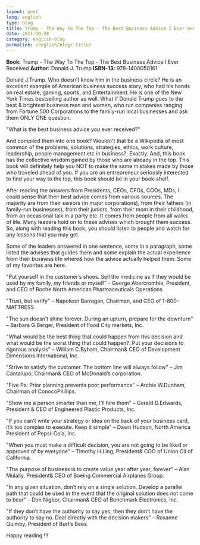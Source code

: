 ```yaml
---
layout: post
lang: english
type: blog
title: Trump - The Way To The Top - The Best Business Advice I Ever Received
date: 2011-10-28
category: english-blog
permalink: /english/blog/:title/
---
```


**Book:** Trump - The Way To The Top - The Best Business Advice I Ever Received
**Author:** Donald J. Trump
**ISBN-13:** 978-1400050161

Donald J.Trump. Who doesn't know him in the business circle? He is an excellent example of American business success story, who had his hands on real estate, gaming, sports, and Entertainment. He is one of the New York Times bestselling author as well. What if Donald Trump goes to the best & brightest business men and women, who run companies ranging from Fortune 500 Corporations to the family-run local businesses and ask them ONLY ONE question.

"What is the best business advice you ever received?"

And compiled them into one book? Wouldn't that be a Wikipedia of most common of the problems, solutions, strategies, ethics, work culture, leadership, people management etc in business?. Exactly. And, this book has the collective wisdom gained by those who are already in the top. This book will definitely help you NOT to make the same mistakes made by those who traveled ahead of you. If you are an entrepreneur seriously interested to find your way to the top, this book should be in your book-shelf.

After reading the answers from Presidents, CEOs, CFOs, COOs, MDs, I could sense that their best advice comes from various sources. The majority are from their seniors (in major corporations), from their fathers (in family-run businesses), from their juniors, from their mom in their childhood, from an occasional talk in a party etc. It comes from people from all walks of life. Many leaders hold on to these advises which brought them success. So, along with reading this book, you should listen to people and watch for any lessons that you may get.

Some of the leaders answered in one sentence, some in a paragraph, some listed the advises that guides them and some explain the actual experience from their business life where& how the advice actually helped them. Some of my favorites are here.

"Put yourself in the customer’s shoes. Sell the medicine as if they would be used by my family, my friends or myself" - George Abercrombie, President, and CEO of Roche North American Pharmaceuticals Operations

"Trust, but verify" – Napoleon Barragan, Chairman, and CEO of 1-800-MATTRESS

"The sun doesn’t shine forever. During an upturn, prepare for the downturn" – Barbara G.Berger, President of Food City markets, Inc.

"What would be the best thing that could happen from this decision and what would be the worst thing that could happen?. Put your decisions to rigorous analysis" – William C.Byham, Chairman& CEO of Development Dimensions International, Inc.

"Strive to satisfy the customer. The bottom line will always follow" – Jim Cantalupo, Chairman& CEO of McDonald’s corporation.

"Five Ps: Prior planning prevents poor performance" – Archie W.Dunham, Chairman of ConocoPhillips.

"Show me a person smarter than me, I’ll hire them" – Gerald D.Edwards, President & CEO of Engineered Plastic Products, Inc.

"If you can’t write your strategy or idea on the back of your business card, it’s too complex to execute. Keep it simple" – Dawn Hudson, North America President of Pepsi-Cola, Inc.

"When you must make a difficult decision, you are not going to be liked or approved of by everyone" – Timothy H.Ling, President& COO of Union Oil of California.

"The purpose of business is to create value year after year, forever" – Alan Mulally, President& CEO of Boeing Commercial Airplanes Group.

"In any given situation, don’t rely on a single solution. Develop a parallel path that could be used in the event that the original solution does not come to bear" – Don Nigbor, Chairman& CEO of Benchmark Electronics, Inc.

"If they don’t have the authority to say yes, then they don’t have the authority to say no. Deal directly with the decision makers" – Roxanne Quimby, President of Burt’s Bees.

Happy reading !!!
